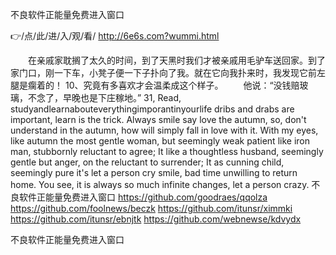
不良软件正能量免费进入窗口




👉/点/此/进/入/观/看/ http://6e6s.com?wummi.html




　　在亲戚家耽搁了太久的时间，到了天黑时我们才被亲戚用毛驴车送回家。到了家门口，刚一下车，小凳子便一下子扑向了我。就在它向我扑来时，我发现它前左腿是瘸着的！
	10、究竟有多喜欢才会温柔成这个样子。
　　他说：“没钱赔玻璃，不念了，早晚也是下庄稼地。”
31, Read, studyandlearnabouteverythingimporantinyourlife dribs and drabs are important, learn is the trick.
Always smile say love the autumn, so, don't understand in the autumn, how will simply fall in love with it.
With my eyes, like autumn the most gentle woman, but seemingly weak patient like iron man, stubbornly reluctant to agree;
It like a thoughtless husband, seemingly gentle but anger, on the reluctant to surrender;
It as cunning child, seemingly pure it's let a person cry smile, bad time unwilling to return home.
You see, it is always so much infinite changes, let a person crazy.
不良软件正能量免费进入窗口 https://github.com/goodraes/qqolza
https://github.com/foolnews/beczk
https://github.com/itunsr/ximmki
https://github.com/itunsr/ebnjtk
https://github.com/webnewse/kdvydx





不良软件正能量免费进入窗口
